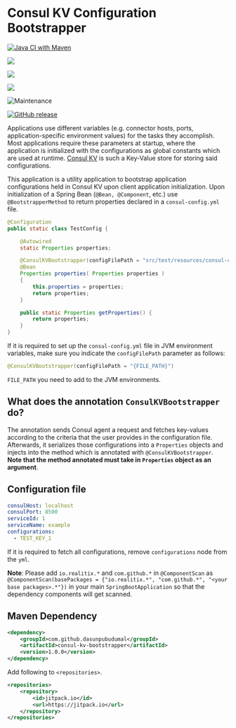 # Consul KV Configuration Bootstrapper

[![Java CI with Maven](https://github.com/dasunpubudumal/consul-kv-bootstrapper/actions/workflows/maven.yml/badge.svg?branch=master)](https://github.com/dasunpubudumal/consul-kv-bootstrapper/actions/workflows/maven.yml)

![](https://jitpack.io/v/dasunpubudumal/consul-kv-bootstrapper.svg)

![](https://img.shields.io/github/license/dasunpubudumal/consul-kv-bootstrapper)

![](https://img.shields.io/github/issues/dasunpubudumal/consul-kv-bootstrapper)

![Maintenance](https://img.shields.io/badge/Maintained%3F-yes-green.svg)

[![GitHub release](https://img.shields.io/github/release/Naereen/StrapDown.js.svg)](https://github.com/dasunpubudumal/consul-kv-bootstrapper/releases/)


Applications use different variables (e.g. connector hosts, ports, application-specific environment values)
for the tasks they accomplish. Most applications require these parameters at startup, where the application is
initialized with the configurations as global constants which are used at runtime. [Consul KV](https://www.consul.io/docs/dynamic-app-config/kv) is such a Key-Value store
for storing said configurations.

This application is a utility application to bootstrap application configurations held 
in Consul KV upon client application initialization. Upon initialization of a Spring Bean (`@Bean, @Component`, etc.) use `@BootstrapperMethod` to return properties declared in a `consul-config.yml` file. 

```java
@Configuration
public static class TestConfig {

    @Autowired
    static Properties properties;

    @ConsulKVBootstrapper(configFilePath = "src/test/resources/consul-config.yml")
    @Bean
    Properties properties( Properties properties )
    {
        this.properties = properties;
        return properties;
    }

    public static Properties getProperties() {
        return properties;
    }
}
```

If it is required to set up the `consul-config.yml` file in JVM environment variables, make sure you indicate the `configFilePath` parameter as follows:

```java
@ConsulKVBootstrapper(configFilePath = "{FILE_PATH}")
```

`FILE_PATH` you need to add to the JVM environments.

## What does the annotation `ConsulKVBootstrapper` do?

The annotation sends Consul agent a request and fetches key-values according to the 
criteria that the user provides in the configuration file. Afterwards, it serializes those
configurations into a `Properties` objects and injects into the method which is annotated with 
`@ConsulKVBootstrapper`. **Note that the method annotated must take in `Properties` object as an argument**.


## Configuration file

```yaml
consulHost: localhost
consulPort: 8500
serviceId: 1
serviceName: example
configurations:
  - TEST_KEY_1

```

If it is required to fetch all configurations, remove `configurations` node from the `yml`.

**Note**: Please add `io.realitix.*` and `com.github.*` in `@ComponentScan` as `@ComponentScan(basePackages = {"io.realitix.*", "com.github.*", "<your base packages>.*"})` in your main `SpringBootApplication` so that the dependency components will get scanned. 

## Maven Dependency

```xml
<dependency>
    <groupId>com.github.dasunpubudumal</groupId>
    <artifactId>consul-kv-bootstrapper</artifactId>
    <version>1.0.0</version>
</dependency>
```

Add following to `<repositories>`.

```xml
<repositories>
    <repository>
        <id>jitpack.io</id>
        <url>https://jitpack.io</url>
    </repository>
</repositories>
```
